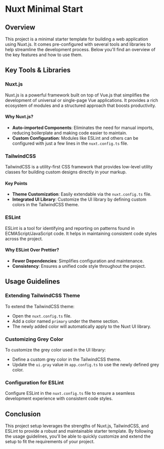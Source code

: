 # Nuxt Minimal Start

## Overview

This project is a minimal starter template for building a web application using Nuxt.js. It comes pre-configured with
several tools and libraries to help streamline the development process. Below you'll find an overview of the key
features and how to use them.

## Key Tools & Libraries

### Nuxt.js

Nuxt.js is a powerful framework built on top of Vue.js that simplifies the development of universal or single-page Vue
applications. It provides a rich ecosystem of modules and a structured approach that boosts productivity.

#### Why Nuxt.js?

- **Auto-imported Components**: Eliminates the need for manual imports, reducing boilerplate and making code easier to
  maintain.
- **Custom Configuration**: Modules like ESLint and others can be configured with just a few lines in the
  `nuxt.config.ts` file.

### TailwindCSS

TailwindCSS is a utility-first CSS framework that provides low-level utility classes for building custom designs
directly in your markup.

#### Key Points

- **Theme Customization**: Easily extendable via the `nuxt.config.ts` file.
- **Integrated UI Library**: Customize the UI library by defining custom colors in the TailwindCSS theme.

### ESLint

ESLint is a tool for identifying and reporting on patterns found in ECMAScript/JavaScript code. It helps in maintaining
consistent code styles across the project.

#### Why ESLint Over Prettier?

- **Fewer Dependencies**: Simplifies configuration and maintenance.
- **Consistency**: Ensures a unified code style throughout the project.

## Usage Guidelines

### Extending TailwindCSS Theme

To extend the TailwindCSS theme:

- Open the `nuxt.config.ts` file.
- Add a color named `primary` under the theme section.
- The newly added color will automatically apply to the Nuxt UI library.

### Customizing Grey Color

To customize the grey color used in the UI library:

- Define a custom grey color in the TailwindCSS theme.
- Update the `ui.gray` value in `app.config.ts` to use the newly defined grey color.

### Configuration for ESLint

Configure ESLint in the `nuxt.config.ts` file to ensure a seamless development experience with consistent code styles.

## Conclusion

This project setup leverages the strengths of Nuxt.js, TailwindCSS, and ESLint to provide a robust and maintainable
starter template. By following the usage guidelines, you'll be able to quickly customize and extend the setup to fit the
requirements of your project.